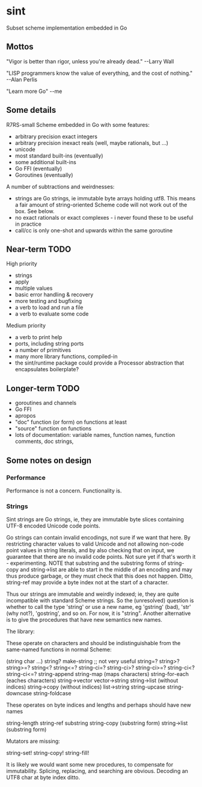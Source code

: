 # sint

Subset scheme implementation embedded in Go

## Mottos

"Vigor is better than rigor, unless you're already dead."  --Larry Wall

"LISP programmers know the value of everything, and the cost of nothing."  --Alan Perlis

"Learn more Go" --me

## Some details

R7RS-small Scheme embedded in Go with some features:

- arbitrary precision exact integers
- arbitrary precision inexact reals (well, maybe rationals, but ...)
- unicode
- most standard built-ins (eventually)
- some additional built-ins
- Go FFI (eventually)
- Goroutines (eventually)

A number of subtractions and weirdnesses:

- strings are Go strings, ie immutable byte arrays holding utf8.  This means a fair amount of string-oriented Scheme code will not work out of the box.  See below.
- no exact rationals or exact complexes - i never found these to be useful in practice
- call/cc is only one-shot and upwards within the same goroutine


## Near-term TODO

High priority

- strings
- apply
- multiple values
- basic error handling & recovery
- more testing and bugfixing
- a verb to load and run a file
- a verb to evaluate some code

Medium priority

- a verb to print help
- ports, including string ports
- a number of primitives
- many more library functions, compiled-in
- the sint/runtime package could provide a Processor abstraction that encapsulates boilerplate?

## Longer-term TODO

- goroutines and channels
- Go FFI
- apropos
- "doc" function (or form) on functions at least
- "source" function on functions
- lots of documentation: variable names, function names, function comments, doc strings, 

## Some notes on design

### Performance

Performance is not a concern.  Functionality is.

### Strings

Sint strings are Go strings, ie, they are immutable byte slices containing UTF-8 encoded
Unicode code points.

Go strings can contain invalid encodings, not sure if we want that here.
By restricting character values to valid Unicode and not allowing non-code point values
in string literals, and by also checking that on input, we guarantee that there are no
invalid code points.  Not sure yet if that's worth it - experimenting.  NOTE that substring
and the substring forms of string-copy and string->list are able to start in the middle
of an encoding and may thus produce garbage, or they must check that this does not happen. 
Ditto, string-ref may provide a byte index not at the start of a character.

Thus our strings are immutable and weirdly indexed; ie, they are quite incompatible with
standard Scheme strings.  So the (unresolved) question is whether to call the type 'string'
or use a new name, eg 'gstring' (bad), 'str' (why not?), 'gostring', and so on.  For now,
it is "string".  Another alternative is to give the procedures that have new semantics
new names.

The library:

These operate on characters and should be indistinguishable from the same-named functions
in normal Scheme:

(string char ...)
string?
make-string  ;; not very useful
string=?
string>?
string>=?
string<?
string<=?
string-ci=?
string-ci>?
string-ci>=?
string-ci<?
string-ci<=?
string-append
string-map (maps characters)
string-for-each (eaches characters)
string->vector
vector->string
string->list (without indices)
string->copy (without indices)
list->string
string-upcase
string-downcase
string-foldcase

These operates on byte indices and lengths and perhaps should have new names

string-length
string-ref
substring
string-copy (substring form)
string->list (substring form)

Mutators are missing:

string-set!
string-copy!
string-fill!

It is likely we would want some new procedures, to compensate for immutability.  Splicing,
replacing, and searching are obvious.  Decoding an UTF8 char at byte index ditto.